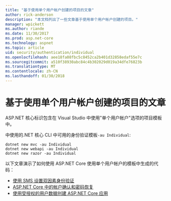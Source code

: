 ```yaml
---
title: "基于使用单个用户帐户创建的项目的文章"
author: rick-anderson
description: "本文档列出了一些文章基于使用单个用户帐户创建的项目。"
manager: wpickett
ms.author: riande
ms.date: 11/30/2017
ms.prod: asp.net-core
ms.technology: aspnet
ms.topic: article
uid: security/authentication/individual
ms.openlocfilehash: aee18fa08fbc5c8452ca2b401d32858edaf55e7c
ms.sourcegitcommit: a510f38930abc84c4b302029d019a34dfe76823b
ms.translationtype: MT
ms.contentlocale: zh-CN
ms.lasthandoff: 01/30/2018
---
```

# <a name="articles-based-on-projects-created-with-individual-user-accounts"></a>基于使用单个用户帐户创建的项目的文章

ASP.NET 核心标识包含在 Visual Studio 中使用"单个用户帐户"选项的项目模板中。

中使用的.NET 核心 CLI 中可用的身份验证模板`-au Individual`:

```console
dotnet new mvc -au Individual
dotnet new webapi -au Individual
dotnet new razor -au Individual
```

以下文章演示了如何使用 ASP.NET Core 使用单个用户帐户的模板中生成的代码：

* [使用 SMS 设置双因素身份验证](xref:security/authentication/2fa)
* [ASP.NET Core 中的帐户确认和密码恢复](xref:security/authentication/accconfirm)
* [使用受授权的用户数据创建 ASP.NET Core 应用](xref:security/authorization/secure-data)
